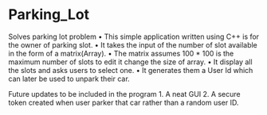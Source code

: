 # Parking_Lot
Solves parking lot problem
    • This simple application written using C++ is for the owner of parking slot.
    • It takes the input of the number of slot available in the form of a matrix(Array).
    • The matrix assumes 100 * 100 is the maximum number of slots to edit it change the size of array.
    • It display all the slots and asks users to select one.
    • It generates them a User Id which can later be used to unpark their car.

Future updates to be included in the program
    1. A neat GUI 
    2. A secure token created when user parker that car rather than a random user ID.
